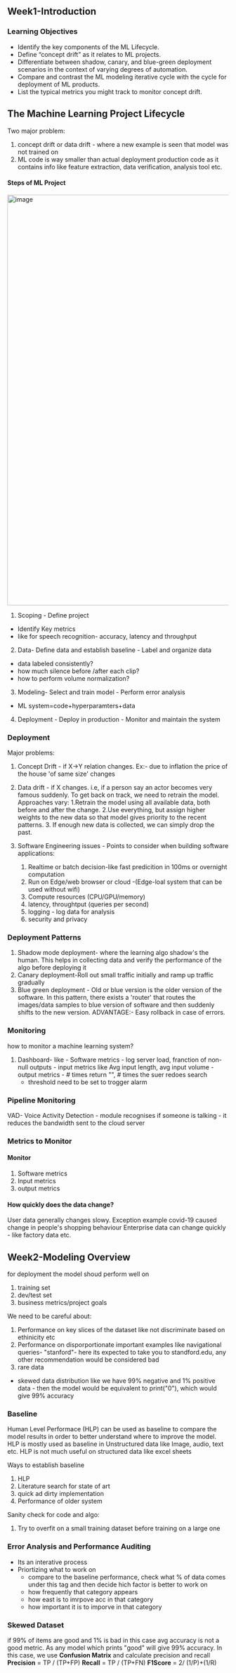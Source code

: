 ## Week1-Introduction
### Learning Objectives
- Identify the key components of the ML Lifecycle.
- Define “concept drift” as it relates to ML projects.
- Differentiate between shadow, canary, and blue-green deployment scenarios in the context of varying degrees of automation.
- Compare and contrast the ML modeling iterative cycle with the cycle for deployment of ML products.
- List the typical metrics you might track to monitor concept drift.


## The Machine Learning Project Lifecycle
Two major problem:
1. concept drift or data drift - where a new example is seen that model was not trained on
2. ML code is way smaller than actual deployment production code as it contains info like feature extraction, data verification, analysis tool etc.

#### Steps of ML Project
<img width="935" alt="image" src="https://github.com/krishnanpooja/Notes.md/assets/8016149/0181a00a-c0c7-4307-bfd5-2e6b192d718a">
            
1. Scoping - Define project
 - Identify Key metrics
 - like for speech recognition- accuracy, latency and throughput
   
2. Data- Define data and establish baseline
        - Label and organize data
- data labeled consistently?
- how much silence before /after each clip?
- how to perform volume normalization?

3. Modeling- Select and train model
           - Perform error analysis

- ML system=code+hyperparamters+data
4. Deployment - Deploy in production
            - Monitor and maintain the system

### Deployment
Major problems:
1. Concept Drift - if X->Y relation changes. Ex:- due to inflation the price of the house 'of same size' changes
2. Data drift - if X changes. i.e, if a person say an actor becomes very famous suddenly.
            To get back on track, we need to retrain the model. Approaches vary:
            1.Retrain the model using all available data, both before and after the change.
            2.Use everything, but assign higher weights to the new data so that model gives priority to the recent patterns.
            3. If enough new data is collected, we can simply drop the past.

3. Software Engineering issues -
Points to consider when building software applications:
   1. Realtime or batch decision-like fast predicition in 100ms or overnight computation
   2. Run on Edge/web browser or cloud -(Edge-loal system that can be used without wifi)
   3. Compute resources (CPU/GPU/memory)
   4. latency, throughtput (queries per second)
   5. logging - log data for analysis
   6. security and privacy
      
### Deployment Patterns
1. Shadow mode deployment- where the learning algo shadow's the human. This helps in collecting data and verify the performance of the algo before deploying it
2. Canary deployment-Roll out small traffic initially and ramp up traffic gradually
3. Blue green deployment - Old or blue version is the older version of the software. In this pattern, there exists a 'router' that routes the images/data samples to  blue version of software and then suddenly shifts to the new version. ADVANTAGE:- Easy rollback in case of errors.

### Monitoring
how to monitor a machine learning system?
1. Dashboard- like
             - Software metrics - log server load, franction of non-null outputs
             - input metrics like Avg input length, avg input volume
             - output metrics - # times return "", # times the suer redoes search
   - threshold need to be set to trogger alarm

### Pipeline Monitoring
VAD- Voice Activity Detection - module recognises if someone is talking - it reduces the bandwidth sent to the cloud server

### Metrics to Monitor
#### Monitor
1. Software metrics
2. Input metrics
3. output metrics

#### How quickly does the data change?
User data generally changes slowy. Exception example covid-19 caused change in people's shopping behaviour
Enterprise data can change quickly - like factory data etc.

## Week2-Modeling Overview
for deployment the model shoud perform well on 
1. training set
2. dev/test set
3. business metrics/project goals

We need to be careful about:
1. Performance on key slices of the dataset like not discriminate based on ethinicity etc
2. Performance on disporportionate important examples like navigational queries- "stanford"- here its expected to take you to standford.edu, any other recommendation would be considered bad
3. rare data
  - skewed data distribution like we have 99% negative and 1% positive data - then the model would be equivalent to print("0"), which would give 99% accuracy

 ### Baseline
 Human Level Performace (HLP) can be used as baseline to compare the model results in order to better understand where to improve the model.
 HLP is mostly used as baseline in Unstructured data like Image, audio, text etc.
 HLP is not much useful on structured data like excel sheets

 Ways to establish baseline
 1. HLP
 2.  Literature search for state of art
 3.  quick ad dirty implementation
 4.  Performance of older system

Sanity check for code and algo:
1. Try to overfit on a small training dataset before training on a large one


### Error Analysis and Performance Auditing
- Its an interative process
- Priortizing what to work on
  - compare to the baseline performance, check what % of data comes under this tag and then decide hich factor is better to work on
  - how frequently that category appears
  - how east is to imrpove acc in that category
  - how important it is to imporve in that category

### Skewed Dataset
if 99% of items are good and 1% is bad in this case avg accuracy is not a good metric. As any model which prints "good" will give 99% accuracy.
In this case, we use __Confusion Matrix__ and calculate precision and recall
__Precision__ = TP / (TP+FP)
__Recall__ = TP / (TP+FN)
__F1Score__ = 2/ (1/P)+(1/R)

